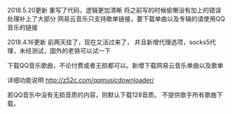 2018.5.20更新
重写了代码，逻辑更加清晰
将之前写的时候偷懒没有加上的错误处理补上了大部分
网易云音乐只支持歌单链接，要下载单曲以及专辑的请使用QQ音乐的链接


2018.4.16更新
前两天挂了，现在又活过来了，
并且新增代理选项，socks5代理，未经测试，国外的老铁可以试一下





下载QQ音乐歌曲，不论付费或者无损都可以。新增下载网易云音乐单曲以及歌单

详细功能说明 http://z52c.com/qqmusicdownloader/

若QQ音乐中没有无损音质的内容，则默认下载128音质。 不提供歌手所有歌曲下载。
